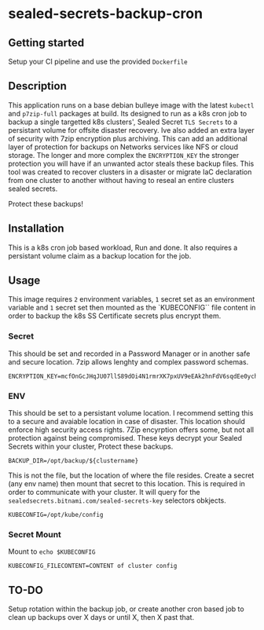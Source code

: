 # sealed-secrets-backup-cron


## Getting started

Setup your CI pipeline and use the provided `Dockerfile`

## Description
This application runs on a base debian bulleye image with the latest `kubectl` and `p7zip-full` packages at build. Its designed to run as a k8s cron job to backup a single targetted k8s clusters', Sealed Secret `TLS Secrets` to a persistant volume for offsite disaster recovery. Ive also added an extra layer of security with 7zip encryption plus archiving. This can add an additional layer of protection for backups on Networks services like NFS or cloud storage. The longer and more complex the `ENCRYPTION_KEY` the stronger protection you will have if an unwanted actor steals these backup files. This tool was created to recover clusters in a disaster or migrate IaC declaration from one cluster to another without having to reseal an entire clusters sealed secrets. 

Protect these backups!

## Installation

This is a k8s cron job based workload, Run and done. It also requires a persistant volume claim as a backup location for the job. 

## Usage

This image requires `2` environment variables, `1` secret set as an environment variable and `1` secret set then mounted as the `KUBECONFIG`` file content in order to backup the k8s SS Certificate secrets plus encrypt them.


### Secret

This should be set and recorded in a Password Manager or in another safe and secure location. 7zip allows lenghty and complex password schemas.

```
ENCRYPTION_KEY=mcfOnGcJHqJU07llS89dOi4N1rmrXK7pxUV9eEAk2hnFdV6sqdEe0ychjU8lWyUMwLrMYYK5NkaB4XVX1MuwrkjVIWv34ZjGO1gaEJNAOiLlr1QnclEEwbFF4L_TixAe
```

### ENV

This should be set to a persistant volume location. I recommend setting this to a secure and avaiable location in case of disaster. This location should enforce high security access rights. 7Zip encyrption offers some, but not all protection against being compromised. These keys decrypt your Sealed Secrets within your cluster, Protect these backups.

```
BACKUP_DIR=/opt/backup/${clustername}
```

This is not the file, but the location of where the file resides. Create a secret (any env name) then mount that secret to this location. This is required in order to communicate with your cluster. It will query for the `sealedsecrets.bitnami.com/sealed-secrets-key` selectors obkjects.

```
KUBECONFIG=/opt/kube/config
```

### Secret Mount

Mount to `echo $KUBECONFIG`

```
KUBECONFIG_FILECONTENT=CONTENT of cluster config 
```


## TO-DO

Setup rotation within the backup job, or create another cron based job to clean up backups over X days or until X, then X past that.
